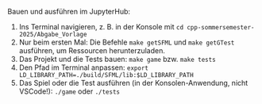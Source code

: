 Bauen und ausführen im JupyterHub: 

1. Ins Terminal navigieren, z. B. in der Konsole mit `cd cpp-sommersemester-2025/Abgabe_Vorlage`
2. Nur beim ersten Mal: Die Befehle `make getSFML` und `make getGTest` ausführen, um Ressourcen herunterzuladen.
3. Das Projekt und die Tests bauen: `make game` bzw. `make tests`
4. Den Pfad im Terminal anpassen: `export LD_LIBRARY_PATH=./build/SFML/lib:$LD_LIBRARY_PATH`
5. Das Spiel oder die Test ausführen (in der Konsolen-Anwendung, nicht VSCode!): `./game` oder `./tests`